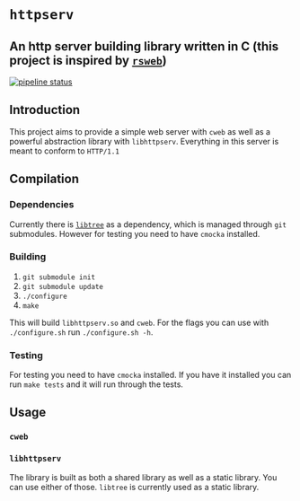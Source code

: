 # `httpserv`
## An http server building library written in C (this project is inspired by [`rsweb`](http://gitlab.sokoll.com/moritz/rsweb))
[![pipeline status](https://gitlab.sokoll.com/moritz/httpserv/badges/main/pipeline.svg)](https://gitlab.sokoll.com/moritz/httpserv/-/commits/main) 

## Introduction
This project aims to provide a simple web server with `cweb` as well as a
powerful abstraction library with `libhttpserv`. Everything in this server is
meant to conform to `HTTP/1.1`

## Compilation
### Dependencies
Currently there is [`libtree`](http://gitlab.sokoll.com/moritz/libtree) as a
dependency, which is managed through `git` submodules. However for testing you
need to have `cmocka` installed.
### Building
1. `git submodule init`
2. `git submodule update`
3. `./configure`
4. `make`

This will build `libhttpserv.so` and `cweb`. For the flags you can use with
`./configure.sh` run `./configure.sh -h`.
### Testing
For testing you need to have `cmocka` installed. If you have it installed you
can run `make tests` and it will run through the tests.

## Usage
### `cweb`

### `libhttpserv`
The library is built as both a shared library as well as a static library. You
can use either of those. `libtree` is currently used as a static library.
